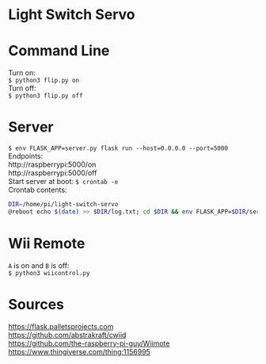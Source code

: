 # Light Switch Servo
# Command Line
Turn on:  
`$ python3 flip.py on`  
Turn off:  
`$ python3 flip.py off`
# Server
`$ env FLASK_APP=server.py flask run --host=0.0.0.0 --port=5000`  
Endpoints:  
http://raspberrypi:5000/on  
http://raspberrypi:5000/off  
Start server at boot:
`$ crontab -e`  
Crontab contents:  
```sh
DIR=/home/pi/light-switch-servo
@reboot echo $(date) >> $DIR/log.txt; cd $DIR && env FLASK_APP=$DIR/server.py flask run --host=0.0.0.0 --port=5001 >> $DIR/log.txt 2>> $DIR/log.txt
```
# Wii Remote
`A` is on and `B` is off:  
`$ python3 wiicontrol.py`

# Sources
https://flask.palletsprojects.com  
https://github.com/abstrakraft/cwiid  
https://github.com/the-raspberry-pi-guy/Wiimote  
https://www.thingiverse.com/thing:1156995
